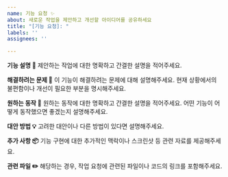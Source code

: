 ```yaml
---
name: 기능 요청 ✨
about: 새로운 작업을 제안하고 개선할 아이디어를 공유하세요
title: "[기능 요청]: "
labels: ''
assignees: ''

---
```


**기능 설명 📝**
제안하는 작업에 대한 명확하고 간결한 설명을 적어주세요.

**해결하려는 문제 🚀**
이 기능이 해결하려는 문제에 대해 설명해주세요. 현재 상황에서의 불편함이나 개선이 필요한 부분을 명시해주세요.

**원하는 동작 🎯**
원하는 동작에 대한 명확하고 간결한 설명을 적어주세요. 어떤 기능이 어떻게 동작했으면 좋겠는지 설명해주세요.

**대안 방법 💡**
고려한 대안이나 다른 방법이 있다면 설명해주세요.

**추가 사항 📦**
기능 구현에 대한 추가적인 맥락이나 스크린샷 등 관련 자료를 제공해주세요.

**관련 파일 ✏️**
해당하는 경우, 작업 요청에 관련된 파일이나 코드의 링크를 포함해주세요.
